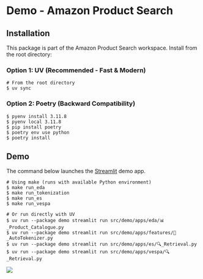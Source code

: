 # Demo - Amazon Product Search

## Installation

This package is part of the Amazon Product Search workspace. Install from the root directory:

### Option 1: UV (Recommended - Fast & Modern)

```shell
# From the root directory
$ uv sync
```

### Option 2: Poetry (Backward Compatibility)

```shell
$ pyenv install 3.11.8
$ pyenv local 3.11.8
$ pip install poetry
$ poetry env use python
$ poetry install
```

## Demo

The command below launches the [Streamlit](https://streamlit.io/) demo app.

```shell
# Using make (runs with available Python environment)
$ make run_eda
$ make run_tokenization
$ make run_es
$ make run_vespa

# Or run directly with UV
$ uv run --package demo streamlit run src/demo/apps/eda/📊_Product_Catalogue.py
$ uv run --package demo streamlit run src/demo/apps/features/🤖_AutoTokenizer.py
$ uv run --package demo streamlit run src/demo/apps/es/🔍_Retrieval.py
$ uv run --package demo streamlit run src/demo/apps/vespa/🔍_Retrieval.py
```

![](https://user-images.githubusercontent.com/883148/203654537-8b495c9c-f8af-4c3f-90f9-60edacf647b9.png)
